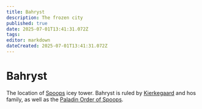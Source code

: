 ```yaml
---
title: Bahryst
description: The frozen city
published: true
date: 2025-07-01T13:41:31.072Z
tags: 
editor: markdown
dateCreated: 2025-07-01T13:41:31.072Z
---
```


# Bahryst
The location of [Spoops](/characters/spoops) icey tower. Bahryst is ruled by [Kierkegaard](/characters/kierkegaard) and hos family, as well as the [Paladin Order of Spoops](/organizations/paladin-order-of-spoops). 